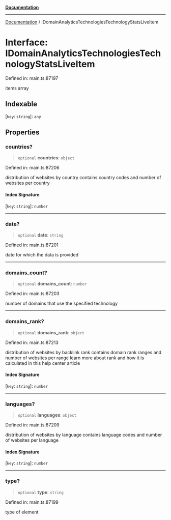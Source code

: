 [**Documentation**](../README.md)

***

[Documentation](../README.md) / IDomainAnalyticsTechnologiesTechnologyStatsLiveItem

# Interface: IDomainAnalyticsTechnologiesTechnologyStatsLiveItem

Defined in: main.ts:87197

items array

## Indexable

\[`key`: `string`\]: `any`

## Properties

### countries?

> `optional` **countries**: `object`

Defined in: main.ts:87206

distribution of websites by country
contains country codes and number of websites per country

#### Index Signature

\[`key`: `string`\]: `number`

***

### date?

> `optional` **date**: `string`

Defined in: main.ts:87201

date for which the data is provided

***

### domains\_count?

> `optional` **domains\_count**: `number`

Defined in: main.ts:87203

number of domains that use the specified technology

***

### domains\_rank?

> `optional` **domains\_rank**: `object`

Defined in: main.ts:87213

distribution of websites by backlink rank
contains domain rank ranges and number of websites per range
learn more about rank and how it is calculated in this help center article

#### Index Signature

\[`key`: `string`\]: `number`

***

### languages?

> `optional` **languages**: `object`

Defined in: main.ts:87209

distribution of websites by language
contains language codes and number of websites per language

#### Index Signature

\[`key`: `string`\]: `number`

***

### type?

> `optional` **type**: `string`

Defined in: main.ts:87199

type of element
